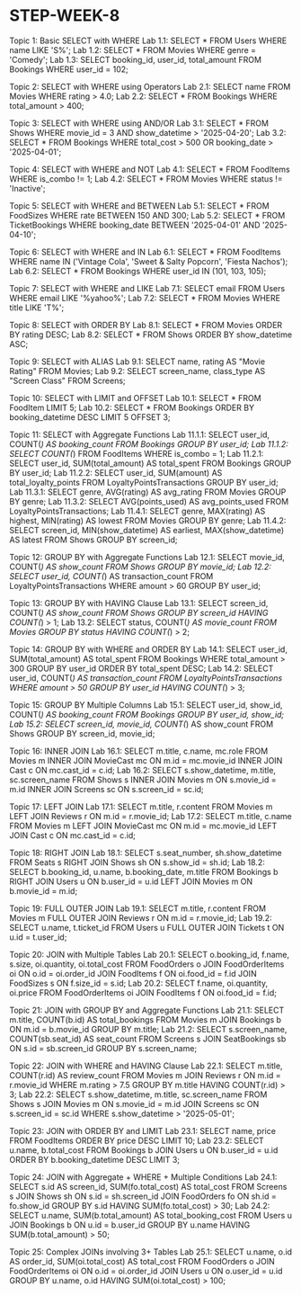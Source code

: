 # STEP-WEEK-8
Topic 1: Basic SELECT with WHERE
Lab 1.1: SELECT * FROM Users WHERE name LIKE 'S%';
Lab 1.2: SELECT * FROM Movies WHERE genre = 'Comedy';
Lab 1.3: SELECT booking_id, user_id, total_amount FROM Bookings WHERE user_id = 102;

Topic 2: SELECT with WHERE using Operators
Lab 2.1: SELECT name FROM Movies WHERE rating > 4.0;
Lab 2.2: SELECT * FROM Bookings WHERE total_amount > 400;

Topic 3: SELECT with WHERE using AND/OR
Lab 3.1: SELECT * FROM Shows WHERE movie_id = 3 AND show_datetime > '2025-04-20';
Lab 3.2: SELECT * FROM Bookings WHERE total_cost > 500 OR booking_date > '2025-04-01';

Topic 4: SELECT with WHERE and NOT
Lab 4.1: SELECT * FROM FoodItems WHERE is_combo != 1;
Lab 4.2: SELECT * FROM Movies WHERE status != 'Inactive';

Topic 5: SELECT with WHERE and BETWEEN
Lab 5.1: SELECT * FROM FoodSizes WHERE rate BETWEEN 150 AND 300;
Lab 5.2: SELECT * FROM TicketBookings WHERE booking_date BETWEEN '2025-04-01' AND '2025-04-10';

Topic 6: SELECT with WHERE and IN
Lab 6.1: SELECT * FROM FoodItems WHERE name IN ('Vintage Cola', 'Sweet & Salty Popcorn', 'Fiesta Nachos');
Lab 6.2: SELECT * FROM Bookings WHERE user_id IN (101, 103, 105);

Topic 7: SELECT with WHERE and LIKE
Lab 7.1: SELECT email FROM Users WHERE email LIKE '%yahoo%';
Lab 7.2: SELECT * FROM Movies WHERE title LIKE 'T%';

Topic 8: SELECT with ORDER BY
Lab 8.1: SELECT * FROM Movies ORDER BY rating DESC;
Lab 8.2: SELECT * FROM Shows ORDER BY show_datetime ASC;

Topic 9: SELECT with ALIAS
Lab 9.1: SELECT name, rating AS "Movie Rating" FROM Movies;
Lab 9.2: SELECT screen_name, class_type AS "Screen Class" FROM Screens;

Topic 10: SELECT with LIMIT and OFFSET
Lab 10.1: SELECT * FROM FoodItem LIMIT 5;
Lab 10.2: SELECT * FROM Bookings ORDER BY booking_datetime DESC LIMIT 5 OFFSET 3;

Topic 11: SELECT with Aggregate Functions
Lab 11.1.1: SELECT user_id, COUNT(*) AS booking_count FROM Bookings GROUP BY user_id;
Lab 11.1.2: SELECT COUNT(*) FROM FoodItems WHERE is_combo = 1;
Lab 11.2.1: SELECT user_id, SUM(total_amount) AS total_spent FROM Bookings GROUP BY user_id;
Lab 11.2.2: SELECT user_id, SUM(amount) AS total_loyalty_points FROM LoyaltyPointsTransactions GROUP BY user_id;
Lab 11.3.1: SELECT genre, AVG(rating) AS avg_rating FROM Movies GROUP BY genre;
Lab 11.3.2: SELECT AVG(points_used) AS avg_points_used FROM LoyaltyPointsTransactions;
Lab 11.4.1: SELECT genre, MAX(rating) AS highest, MIN(rating) AS lowest FROM Movies GROUP BY genre;
Lab 11.4.2: SELECT screen_id, MIN(show_datetime) AS earliest, MAX(show_datetime) AS latest FROM Shows GROUP BY screen_id;

Topic 12: GROUP BY with Aggregate Functions
Lab 12.1: SELECT movie_id, COUNT(*) AS show_count FROM Shows GROUP BY movie_id;
Lab 12.2: SELECT user_id, COUNT(*) AS transaction_count FROM LoyaltyPointsTransactions WHERE amount > 60 GROUP BY user_id;

Topic 13: GROUP BY with HAVING Clause
Lab 13.1: SELECT screen_id, COUNT(*) AS show_count FROM Shows GROUP BY screen_id HAVING COUNT(*) > 1;
Lab 13.2: SELECT status, COUNT(*) AS movie_count FROM Movies GROUP BY status HAVING COUNT(*) > 2;

Topic 14: GROUP BY with WHERE and ORDER BY
Lab 14.1: SELECT user_id, SUM(total_amount) AS total_spent FROM Bookings WHERE total_amount > 300 GROUP BY user_id ORDER BY total_spent DESC;
Lab 14.2: SELECT user_id, COUNT(*) AS transaction_count FROM LoyaltyPointsTransactions WHERE amount > 50 GROUP BY user_id HAVING COUNT(*) > 3;

Topic 15: GROUP BY Multiple Columns
Lab 15.1: SELECT user_id, show_id, COUNT(*) AS booking_count FROM Bookings GROUP BY user_id, show_id;
Lab 15.2: SELECT screen_id, movie_id, COUNT(*) AS show_count FROM Shows GROUP BY screen_id, movie_id;

Topic 16: INNER JOIN
Lab 16.1: SELECT m.title, c.name, mc.role FROM Movies m INNER JOIN MovieCast mc ON m.id = mc.movie_id INNER JOIN Cast c ON mc.cast_id = c.id;
Lab 16.2: SELECT s.show_datetime, m.title, sc.screen_name FROM Shows s INNER JOIN Movies m ON s.movie_id = m.id INNER JOIN Screens sc ON s.screen_id = sc.id;

Topic 17: LEFT JOIN
Lab 17.1: SELECT m.title, r.content FROM Movies m LEFT JOIN Reviews r ON m.id = r.movie_id;
Lab 17.2: SELECT m.title, c.name FROM Movies m LEFT JOIN MovieCast mc ON m.id = mc.movie_id LEFT JOIN Cast c ON mc.cast_id = c.id;

Topic 18: RIGHT JOIN
Lab 18.1: SELECT s.seat_number, sh.show_datetime FROM Seats s RIGHT JOIN Shows sh ON s.show_id = sh.id;
Lab 18.2: SELECT b.booking_id, u.name, b.booking_date, m.title FROM Bookings b RIGHT JOIN Users u ON b.user_id = u.id LEFT JOIN Movies m ON b.movie_id = m.id;

Topic 19: FULL OUTER JOIN
Lab 19.1: SELECT m.title, r.content FROM Movies m FULL OUTER JOIN Reviews r ON m.id = r.movie_id;
Lab 19.2: SELECT u.name, t.ticket_id FROM Users u FULL OUTER JOIN Tickets t ON u.id = t.user_id;

Topic 20: JOIN with Multiple Tables
Lab 20.1: SELECT o.booking_id, f.name, s.size, oi.quantity, oi.total_cost FROM FoodOrders o JOIN FoodOrderItems oi ON o.id = oi.order_id JOIN FoodItems f ON oi.food_id = f.id JOIN FoodSizes s ON f.size_id = s.id;
Lab 20.2: SELECT f.name, oi.quantity, oi.price FROM FoodOrderItems oi JOIN FoodItems f ON oi.food_id = f.id;

Topic 21: JOIN with GROUP BY and Aggregate Functions
Lab 21.1: SELECT m.title, COUNT(b.id) AS total_bookings FROM Movies m JOIN Bookings b ON m.id = b.movie_id GROUP BY m.title;
Lab 21.2: SELECT s.screen_name, COUNT(sb.seat_id) AS seat_count FROM Screens s JOIN SeatBookings sb ON s.id = sb.screen_id GROUP BY s.screen_name;

Topic 22: JOIN with WHERE and HAVING Clause
Lab 22.1: SELECT m.title, COUNT(r.id) AS review_count FROM Movies m JOIN Reviews r ON m.id = r.movie_id WHERE m.rating > 7.5 GROUP BY m.title HAVING COUNT(r.id) > 3;
Lab 22.2: SELECT s.show_datetime, m.title, sc.screen_name FROM Shows s JOIN Movies m ON s.movie_id = m.id JOIN Screens sc ON s.screen_id = sc.id WHERE s.show_datetime > '2025-05-01';

Topic 23: JOIN with ORDER BY and LIMIT
Lab 23.1: SELECT name, price FROM FoodItems ORDER BY price DESC LIMIT 10;
Lab 23.2: SELECT u.name, b.total_cost FROM Bookings b JOIN Users u ON b.user_id = u.id ORDER BY b.booking_datetime DESC LIMIT 3;

Topic 24: JOIN with Aggregate + WHERE + Multiple Conditions
Lab 24.1: SELECT s.id AS screen_id, SUM(fo.total_cost) AS total_cost FROM Screens s JOIN Shows sh ON s.id = sh.screen_id JOIN FoodOrders fo ON sh.id = fo.show_id GROUP BY s.id HAVING SUM(fo.total_cost) > 30;
Lab 24.2: SELECT u.name, SUM(b.total_amount) AS total_booking_cost FROM Users u JOIN Bookings b ON u.id = b.user_id GROUP BY u.name HAVING SUM(b.total_amount) > 50;

Topic 25: Complex JOINs involving 3+ Tables
Lab 25.1: SELECT u.name, o.id AS order_id, SUM(oi.total_cost) AS total_cost FROM FoodOrders o JOIN FoodOrderItems oi ON o.id = oi.order_id JOIN Users u ON o.user_id = u.id GROUP BY u.name, o.id HAVING SUM(oi.total_cost) > 100;
